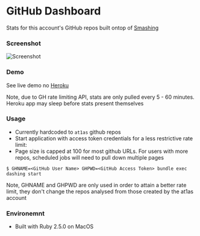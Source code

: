 # GitHub Dashboard

Stats for this account's GitHub repos built ontop of [Smashing](https://github.com/Smashing/smashing)


### Screenshot

![Screenshot](http://at1as.github.io/github_repo_assets/git-dash.jpg)


### Demo

See live demo no [Heroku](http://git-dash.herokuapp.com/)

Note, due to GH rate limiting API, stats are only pulled every 5 - 60 minutes. Heroku app may sleep before stats present themselves


### Usage

* Currently hardcoded to `at1as` github repos
* Start application with access token credentials for a less restrictive rate limit:
* Page size is capped at 100 for most github URLs. For users with more repos, scheduled jobs will need to pull down multiple pages

```$ GHNAME=<GitHub User Name> GHPWD=<GitHub Access Token> bundle exec dashing start```

Note, GHNAME and GHPWD are only used in order to attain a better rate limit, they don't change the
repos analysed from those created by the at1as account


### Environemnt
* Built with Ruby 2.5.0 on MacOS

